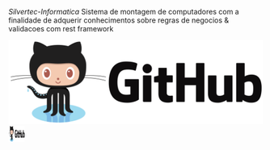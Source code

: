 *Silvertec-Informatica*
Sistema de montagem de computadores com a finalidade de adquerir conhecimentos sobre regras de negocios &amp; validacoes com rest framework

![GitHub Logo](/readme_images/git.png)
<img src="readme_images/git.png" alt="HTML tutorial" width="32" height="32" />

